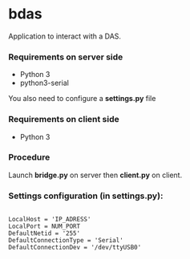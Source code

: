 # bdas

Application to interact with a DAS.

### Requirements on server side

* Python 3
* python3-serial

You also need to configure a **settings.py** file

### Requirements on client side

* Python 3

### Procedure

Launch **bridge.py** on server then **client.py** on client.

### Settings configuration (in settings.py):
```

LocalHost = 'IP_ADRESS'
LocalPort = NUM_PORT
DefaultNetid = '255'
DefaultConnectionType = 'Serial'
DefaultConnectionDev = '/dev/ttyUSB0'

```
